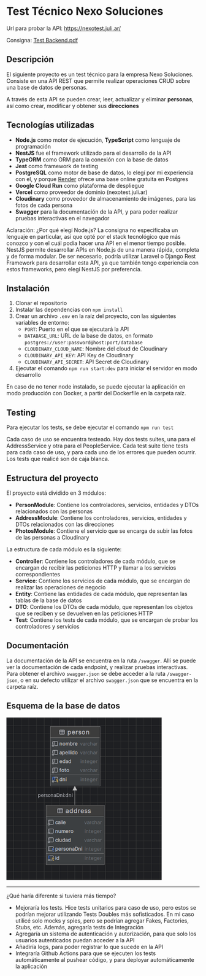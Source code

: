 # Test Técnico Nexo Soluciones

Url para probar la API: https://nexotest.juli.ar/

Consigna: [Test Backend.pdf](./Test%20Backend.pdf)

## Descripción
El siguiente proyecto es un test técnico para la empresa Nexo Soluciones. Consiste
en una API REST que permite realizar operaciones CRUD sobre una base de datos
de personas.

A través de esta API se pueden crear, leer, actualizar y eliminar **personas**,
así como crear, modificar y obtener sus **direcciones**

## Tecnologías utilizadas
- **Node.js** como motor de ejecución, **TypeScript** como lenguaje de programación
- **NestJS** fue el framework utilizado para el desarrollo de la API
- **TypeORM** como ORM para la conexión con la base de datos
- **Jest** como framework de testing
- **PostgreSQL** como motor de base de datos, lo elegí por mi experiencia con el, y 
porque [Render](render.com) ofrece una base online gratuita en Postgres
- **Google Cloud Run** como plataforma de despliegue
- **Vercel** como proveedor de dominio (nexotest.juli.ar)
- **Cloudinary** como proveedor de almacenamiento de imágenes, para las fotos de cada
persona
- **Swagger** para la documentación de la API, y para poder realizar pruebas interactivas en el navegador

Aclaración: ¿Por qué elegí Node.js? La consigna no especificaba un lenguaje en particular, así que opté por el stack tecnológico que más
conozco y con el cuál podía hacer una API en el menor tiempo posible. NestJS permite desarrollar APIs en Node.js de una 
manera rápida, completa y de forma modular. De ser necesario, podría utilizar Laravel o Django Rest Framework para desarrollar
esta API, ya que también tengo experiencia con estos frameworks, pero elegí NestJS por preferencia.

## Instalación
1. Clonar el repositorio
2. Instalar las dependencias con `npm install`
3. Crear un archivo `.env` en la raíz del proyecto, con las siguientes variables de entorno:
    - `PORT`: Puerto en el que se ejecutará la API
    - `DATABASE_URL`: URL de la base de datos, en formato `postgres://user:password@host:port/database`
    - `CLOUDINARY_CLOUD_NAME`: Nombre del cloud de Cloudinary
    - `CLOUDINARY_API_KEY`: API Key de Cloudinary
    - `CLOUDINARY_API_SECRET`: API Secret de Cloudinary
4. Ejecutar el comando `npm run start:dev` para iniciar el servidor en modo desarrollo

En caso de no tener node instalado, se puede ejecutar la aplicación en modo producción con Docker, a partir del Dockerfile
en la carpeta raíz.

## Testing
Para ejecutar los tests, se debe ejecutar el comando `npm run test`

Cada caso de uso se encuentra testeado. Hay dos tests suites, una para el AddressService y otra para 
el PeopleService. Cada test suite tiene tests para cada caso de uso, y para cada uno de los errores que pueden ocurrir. Los tests que 
realicé son de caja blanca.

## Estructura del proyecto
El proyecto está dividido en 3 módulos:
- **PersonModule**: Contiene los controladores, servicios, entidades y DTOs relacionados con las personas
- **AddressModule**: Contiene los controladores, servicios, entidades y DTOs relacionados con las direcciones
- **PhotosModule**: Contiene el servicio que se encarga de subir las fotos de las personas a Cloudinary

La estructura de cada módulo es la siguiente:
- **Controller**: Contiene los controladores de cada módulo, que se encargan de recibir las peticiones HTTP y llamar a los servicios correspondientes
- **Service**: Contiene los servicios de cada módulo, que se encargan de realizar las operaciones de negocio
- **Entity**: Contiene las entidades de cada módulo, que representan las tablas de la base de datos
- **DTO**: Contiene los DTOs de cada módulo, que representan los objetos que se reciben y se devuelven en las peticiones HTTP
- **Test**: Contiene los tests de cada módulo, que se encargan de probar los controladores y servicios

## Documentación
La documentación de la API se encuentra en la ruta `/swagger`. Allí se puede ver la documentación de cada endpoint, y realizar pruebas interactivas. Para obtener el archivo
`swagger.json` se debe acceder a la ruta `/swagger-json`, o en su defecto utilizar el archivo `swagger.json` que se encuentra en la carpeta raíz.

## Esquema de la base de datos
![img.png](db.png)

----------------------

¿Qué haría diferente si tuviera más tiempo?
- Mejoraría los tests. Hice tests unitarios para caso de uso, pero estos se podrían mejorar utilizando Tests Doubles más
sofisticados. En mi caso utilicé solo mocks y spies, pero se podrían agregar Fakes, Factories, Stubs, etc. Además, agregaría tests de Integración
- Agregaría un sistema de autenticación y autorización, para que solo los usuarios autenticados puedan acceder a la API
- Añadiría logs, para poder registrar lo que sucede en la API
- Integraría Github Actions para que se ejecuten los tests automáticamente al pushear código, y para deployar automáticamente la aplicación